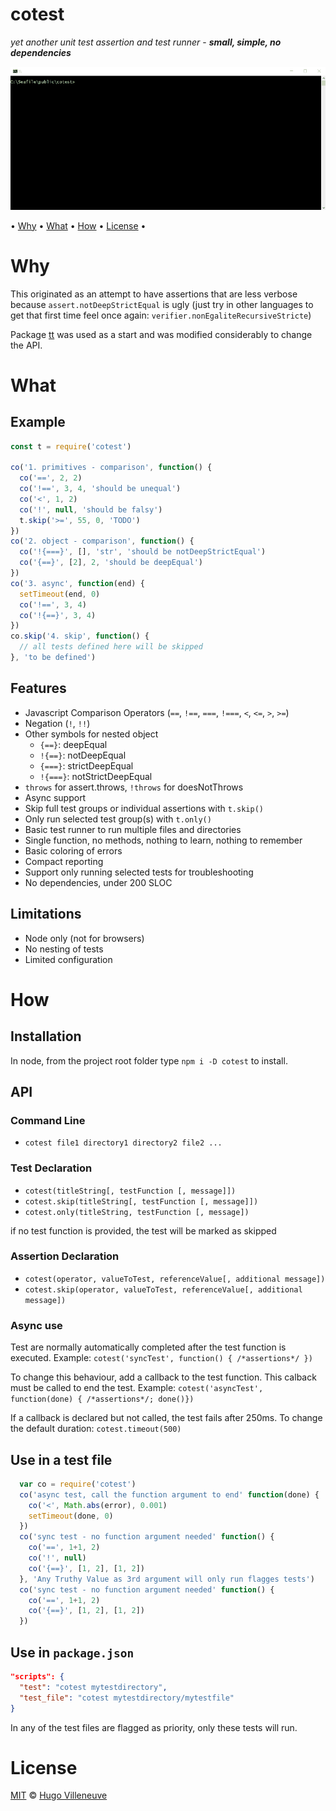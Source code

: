 <!-- markdownlint-disable MD004 MD007 MD010 MD041 MD022 MD024 MD032 -->
# cotest

*yet another unit test assertion and test runner* -
***small, simple, no dependencies***

![ScreenCap](./cotest.gif)

• [Why](#why) • [What](#what) • [How](#how) • [License](#license) •

# Why

This originated as an attempt to have assertions that are less verbose because `assert.notDeepStrictEqual` is ugly
(just try in other languages to get that first time feel once again: `verifier.nonEgaliteRecursiveStricte`)

Package [tt](https://www.npmjs.com/package/tt) was used as a start and was modified considerably to change the API.

# What

## Example

```javascript
const t = require('cotest')

co('1. primitives - comparison', function() {
  co('==', 2, 2)
  co('!==', 3, 4, 'should be unequal')
  co('<', 1, 2)
  co('!', null, 'should be falsy')
  t.skip('>=', 55, 0, 'TODO')
})
co('2. object - comparison', function() {
  co('!{===}', [], 'str', 'should be notDeepStrictEqual')
  co('{==}', [2], 2, 'should be deepEqual')
})
co('3. async', function(end) {
  setTimeout(end, 0)
  co('!==', 3, 4)
  co('!{==}', 3, 4)
})
co.skip('4. skip', function() {
  // all tests defined here will be skipped
}, 'to be defined')
```

## Features

* Javascript Comparison Operators (`==`, `!==`, `===`, `!===`, `<`, `<=`, `>`, `>=`)
* Negation (`!`, `!!`)
* Other symbols for nested object
  * `{==}`: deepEqual
  * `!{==}`: notDeepEqual
  * `{===}`: strictDeepEqual
  * `!{===}`: notStrictDeepEqual
* `throws` for assert.throws, `!throws` for doesNotThrows
* Async support
* Skip full test groups or individual assertions with `t.skip()`
* Only run selected test group(s) with `t.only()`
* Basic test runner to run multiple files and directories
* Single function, no methods, nothing to learn, nothing to remember
* Basic coloring of errors
* Compact reporting
* Support only running selected tests for troubleshooting
* No dependencies, under 200 SLOC

## Limitations

* Node only (not for browsers)
* No nesting of tests
* Limited configuration

# How

## Installation

In node, from the project root folder type `npm i -D cotest` to install.

## API

### Command Line
* `cotest file1 directory1 directory2 file2 ...`

### Test Declaration
* `cotest(titleString[, testFunction [, message]])`
* `cotest.skip(titleString[, testFunction [, message]])`
* `cotest.only(titleString, testFunction [, message])`

if no test function is provided, the test will be marked as skipped

### Assertion Declaration
* `cotest(operator, valueToTest, referenceValue[, additional message])`
* `cotest.skip(operator, valueToTest, referenceValue[, additional message])`

### Async use

Test are normally automatically completed after the test function is executed.
Example: `cotest('syncTest', function() { /*assertions*/ })`

To change this behaviour, add a callback to the test function. This calback must be called to end the test.
Example: `cotest('asyncTest', function(done) { /*assertions*/; done()})`

If a callback is declared but not called, the test fails after 250ms.
To change the default duration: `cotest.timeout(500)`

## Use in a test file

```javascript
  var co = require('cotest')
  co('async test, call the function argument to end' function(done) {
    co('<', Math.abs(error), 0.001)
    setTimeout(done, 0)
  })
  co('sync test - no function argument needed' function() {
    co('==', 1+1, 2)
    co('!', null)
    co('{==}', [1, 2], [1, 2])
  }, 'Any Truthy Value as 3rd argument will only run flagges tests')
  co('sync test - no function argument needed' function() {
    co('==', 1+1, 2)
    co('{==}', [1, 2], [1, 2])
  })
```

## Use in `package.json`

```json
"scripts": {
  "test": "cotest mytestdirectory",
  "test_file": "cotest mytestdirectory/mytestfile"
}
```

In any of the test files are flagged as priority, only these tests will run.

# License

[MIT](http://www.opensource.org/licenses/MIT) © [Hugo Villeneuve](https://github.com/hville)
